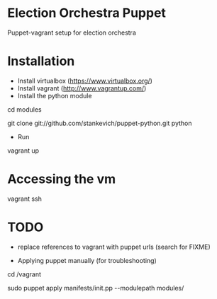 Election Orchestra Puppet
===========

Puppet-vagrant setup for election orchestra

Installation
===========

* Install virtualbox (https://www.virtualbox.org/)
* Install vagrant (http://www.vagrantup.com/)
* Install the python module

cd modules

git clone git://github.com/stankevich/puppet-python.git python

* Run

vagrant up

Accessing the vm
===========


vagrant ssh

TODO
===========
* replace references to vagrant with puppet urls (search for FIXME)

* Applying puppet manually (for troubleshooting)

cd /vagrant

sudo puppet apply manifests/init.pp --modulepath modules/